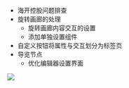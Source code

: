 - 海开控股问题排查
- 旋转画廊的处理
	- 旋转画廊内容交互的设置
	- 添加单独设置组件
- 自定义按钮将属性与交互划分为标签页
- 导览节点
	- 优化编辑器设置界面

![](Pasted%20image%2020240522103045.png)